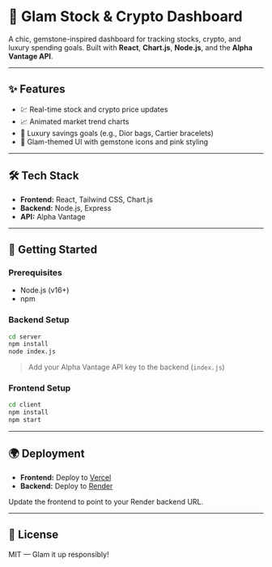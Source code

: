 # 💎 Glam Stock & Crypto Dashboard

A chic, gemstone-inspired dashboard for tracking stocks, crypto, and luxury spending goals. Built with **React**, **Chart.js**, **Node.js**, and the **Alpha Vantage API**.

---

## ✨ Features

- 💹 Real-time stock and crypto price updates
- 📈 Animated market trend charts
- 👜 Luxury savings goals (e.g., Dior bags, Cartier bracelets)
- 💎 Glam-themed UI with gemstone icons and pink styling

---

## 🛠️ Tech Stack

- **Frontend:** React, Tailwind CSS, Chart.js
- **Backend:** Node.js, Express
- **API:** Alpha Vantage

---

## 🚀 Getting Started

### Prerequisites
- Node.js (v16+)
- npm

### Backend Setup

```bash
cd server
npm install
node index.js
```

> Add your Alpha Vantage API key to the backend (`index.js`)

### Frontend Setup

```bash
cd client
npm install
npm start
```

---

## 🌍 Deployment

- **Frontend:** Deploy to [Vercel](https://vercel.com)
- **Backend:** Deploy to [Render](https://render.com)

Update the frontend to point to your Render backend URL.

---

## 💖 License

MIT — Glam it up responsibly!

